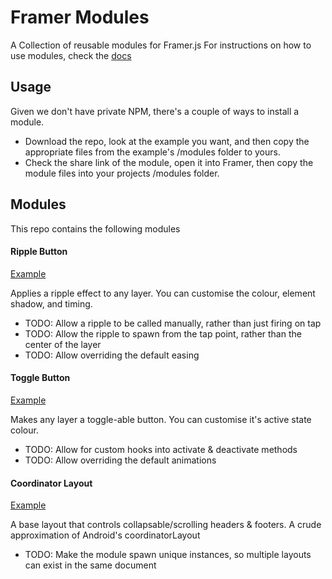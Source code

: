 # Framer Modules
A Collection of reusable modules for Framer.js
For instructions on how to use modules, check the [docs](http://framerjs.com/docs/#modules.modules)

## Usage
Given we don't have private NPM, there's a couple of ways to install a module.
* Download the repo, look at the example you want, and then copy the appropriate files from the example's /modules folder to yours.
* Check the share link of the module, open it into Framer, then copy the module files into your projects /modules folder.

## Modules
This repo contains the following modules

#### Ripple Button
[Example](http://share.framerjs.com/22p5l14xffco/)

Applies a ripple effect to any layer. You can customise the colour, element shadow, and timing.
* TODO: Allow a ripple to be called manually, rather than just firing on tap
* TODO: Allow the ripple to spawn from the tap point, rather than the center of the layer
* TODO: Allow overriding the default easing


#### Toggle Button
[Example](http://share.framerjs.com/mowa59op63q2/)

Makes any layer a toggle-able button. You can customise it's active state colour.
* TODO: Allow for custom hooks into activate & deactivate methods
* TODO: Allow overriding the default animations


#### Coordinator Layout
[Example](http://share.framerjs.com/65xtvbd3eduw/)

A base layout that controls collapsable/scrolling headers & footers. A crude approximation of Android's coordinatorLayout
* TODO: Make the module spawn unique instances, so multiple layouts can exist in the same document


